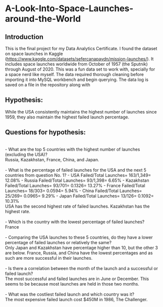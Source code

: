 # A-Look-Into-Space-Launches-around-the-World
## Introduction
This is the final project for my Data Analytics Certificate. I found the dataset on space launches in Kaggle (https://www.kaggle.com/datasets/sefercanapaydn/mission-launches/). It includes space launches worldwide from October of 1957 (the Sputnik) through August of 2020. This was a fun data set to work with, specially for a space nerd like myself. The data required thorough cleaning before importing it into MySQL workbench and begin querying. The data log is saved on a file in the repository along with 
## Hypothesis:
While the USA consistently maintains the highest number of launches since 1959, they also maintain the highest failed launch percentage.
## Questions for hypothesis:
</br>
- What are the top 5 countries with the highest number of launches (excluding the USA)?
</br>
Russia, Kazakhstan, France, China, and Japan.
</br></br>
- What is the percentage of failed launches for the USA and the next 5 countries from question No. 1?
 - USA Failed/Total Launches= 163/1,349= 12.08%
 - Russia Failed/Total Launches= 93/1,398= 6.65%
 - Kazakhstan Failed/Total Launches= 93/701= 0.1326= 13.27%
 - France Failed/Total Launches= 18/303= 0.0594= 5.94%
 - China Failed/Total Launches= 25/269= 0.0965= 9.29%
 - Japan Failed/Total Launches= 13/126= 0.1092= 10.31%
</br>
USA has the second highest rate of failed launches. Kazakhstan has the highest rate.
</br></br>
- Which is the country with the lowest percentage of failed launches?
</br>
France
</br></br>
- Comparing the USA launches to these 5 countries, do they have a lower percentage of failed launches or relatively the same?
</br>
Only Japan and Kazakhstan have percentage higher than 10, but the other 3 are below. France, Russia, and China have the lowest percentages and as such are more successful in their launches.
</br></br>
- Is there a correlation between the month of the launch and a successful or failed launch?
</br>
The most successful and failed launches are in June or December. This seems to be because most launches are held in those two months.
</br></br>
- What was the costliest failed launch and which country was it?
</br>
The most expensive failed launch cost $450M in 1986, The Challenger.

